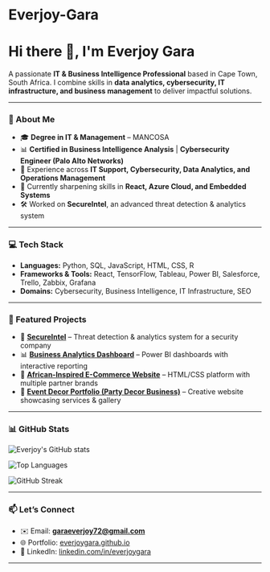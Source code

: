 # Everjoy-Gara

# Hi there 👋, I'm Everjoy Gara

A passionate **IT & Business Intelligence Professional** based in Cape Town, South Africa.
I combine skills in **data analytics, cybersecurity, IT infrastructure, and business management** to deliver impactful solutions.

---

### 🚀 About Me

* 🎓 **Degree in IT & Management** – MANCOSA
* 📊 **Certified in Business Intelligence Analysis** | **Cybersecurity Engineer (Palo Alto Networks)**
* 💼 Experience across **IT Support, Cybersecurity, Data Analytics, and Operations Management**
* 🌱 Currently sharpening skills in **React, Azure Cloud, and Embedded Systems**
* 🛠️ Worked on **SecureIntel**, an advanced threat detection & analytics system

---

### 💻 Tech Stack

* **Languages:** Python, SQL, JavaScript, HTML, CSS, R
* **Frameworks & Tools:** React, TensorFlow, Tableau, Power BI, Salesforce, Trello, Zabbix, Grafana
* **Domains:** Cybersecurity, Business Intelligence, IT Infrastructure, SEO

---

### 📂 Featured Projects

* 🔐 [**SecureIntel**](#) – Threat detection & analytics system for a security company
* 📊 [**Business Analytics Dashboard**](#) – Power BI dashboards with interactive reporting
* 🛒 [**African-Inspired E-Commerce Website**](#) – HTML/CSS platform with multiple partner brands
* 🎉 [**Event Decor Portfolio (Party Decor Business)**](#) – Creative website showcasing services & gallery

---

### 📊 GitHub Stats

![Everjoy's GitHub stats](https://github-readme-stats.vercel.app/api?username=everjoygara\&show_icons=true\&theme=radical)

![Top Languages](https://github-readme-stats.vercel.app/api/top-langs/?username=everjoygara\&layout=compact\&theme=radical)

![GitHub Streak](https://github-readme-streak-stats.herokuapp.com/?user=everjoygara\&theme=radical)

---

### 📫 Let’s Connect

* ✉️ Email: **[garaeverjoy72@gmail.com](mailto:garaeverjoy72@gmail.com)**
* 🌐 Portfolio: [everjoygara.github.io](#)
* 💼 LinkedIn: [linkedin.com/in/everjoygara](#)

---
